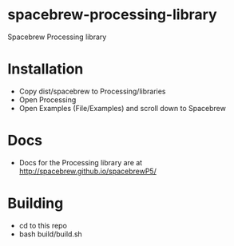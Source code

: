 spacebrew-processing-library
=============================

Spacebrew Processing library

Installation
=============================
* Copy dist/spacebrew to Processing/libraries
* Open Processing
* Open Examples (File/Examples) and scroll down to Spacebrew

Docs 
=============================
* Docs for the Processing library are at http://spacebrew.github.io/spacebrewP5/

Building
=============================
* cd to this repo
* bash build/build.sh
